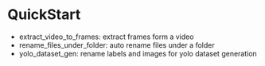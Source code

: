 # QuickStart

- extract_video_to_frames: extract frames form a video
- rename_files_under_folder: auto rename files under a folder
- yolo_dataset_gen: rename labels and images for yolo dataset generation